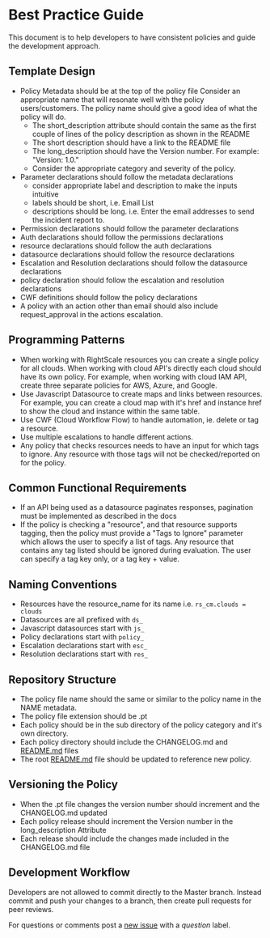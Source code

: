 # Best Practice Guide

This document is to help developers to have consistent policies and guide the development approach.  

## Template Design

- Policy Metadata should be at the top of the policy file
Consider an appropriate name that will resonate well with the policy users/customers.   The policy name should give a good idea of what the policy will do.
   - The short_description attribute should contain the same as the first couple of lines of the policy description as shown in the README
   - The short description should have a link to the README file
   - The long_description should have the Version number.  For example: "Version: 1.0."
   - Consider the appropriate category and severity of the policy.
- Parameter declarations should follow the metadata declarations
   - consider appropriate label and description to make the inputs intuitive
   - labels should be short, i.e. Email List
   - descriptions should be long. i.e. Enter the email addresses to send the incident report to.  
- Permission declarations should follow the parameter declarations
- Auth declarations should follow the permissions declarations
- resource declarations should follow the auth declarations
- datasource declarations should follow the resource declarations
- Escalation and Resolution declarations should follow the datasource declarations
- policy declaration should follow the escalation and resolution declarations
- CWF definitions should follow the policy declarations
- A policy with an action other than email should also include request_approval in the actions escalation.

## Programming Patterns
- When working with RightScale resources you can create a single policy for all clouds.  When working with cloud API's directly each cloud should have its own policy.  For example, when working with cloud IAM API, create three separate policies for AWS, Azure, and Google.
- Use Javascript Datasource to create maps and links between resources.  For example, you can create a cloud map with it's href and instance href to show the cloud and instance within the same table.
- Use CWF (Cloud Workflow Flow) to handle automation, ie. delete or tag a resource.
- Use multiple escalations to handle different actions.  
- Any policy that checks resources needs to have an input for which tags to ignore. Any resource with those tags will not be checked/reported on for the policy.

## Common Functional Requirements
- If an API being used as a datasource paginates responses, pagination must be implemented as described in the docs
- If the policy is checking a "resource", and that resource supports tagging, then the policy must provide a "Tags to Ignore" parameter which allows the user to specify a list of tags. Any resource that contains any tag listed should be ignored during evaluation. The user can specify a tag key only, or a tag key + value.

## Naming Conventions
- Resources have the resource_name for its name i.e. `rs_cm.clouds = clouds`
- Datasources are all prefixed with `ds_`
- Javascript datasources start with `js_`
- Policy declarations start with `policy_`
- Escalation declarations start with `esc_`
- Resolution declarations start with `res_`

## Repository Structure

- The policy file name should the same or similar to the policy name in the NAME metadata.
- The policy file extension should be .pt
- Each policy should be in the sub directory of the policy category and it's own directory.
- Each policy directory should include the CHANGELOG.md and [README.md](https://github.com/flexera/policy_templates/README_GUIDELINE.md) files
- The root [README.md](https://github.com/flexera/policy_templates/README.md) file should be updated to reference new policy.

## Versioning the Policy
- When the .pt file changes the version number should increment and the CHANGELOG.md updated
- Each policy release should increment the Version number in the long_description Attribute
- Each release should include the changes made included in the CHANGELOG.md file

## Development Workflow
Developers are not allowed to commit directly to the Master branch.  Instead commit and push your changes to a branch, then create pull requests for peer reviews.  

For questions or comments post a [new issue](https://github.com/flexera/policy_templates/issues/new) with a *question* label.
